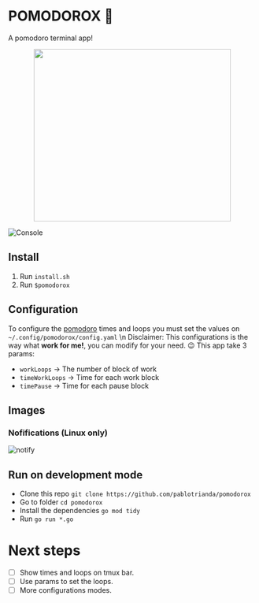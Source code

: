 # POMODOROX 🍅 
A pomodoro terminal app! 
<p align="center">
   <img src="https://art.pixilart.com/78565b935090b76.png" data-canonical-src="https://art.pixilart.com/78565b935090b76.png" width="400" height="350" />
</p>

![Console](https://i.imgur.com/OYp6umy.png)


## Install
1. Run `install.sh`
2. Run `$pomodorox`

## Configuration
To configure the [pomodoro](https://es.wikipedia.org/wiki/T%C3%A9cnica_Pomodoro) times and loops you must set the values on
`~/.config/pomodorox/config.yaml` \n
Disclaimer: This configurations is the way what **work for me!**, you can modify for your need. 😉
This app take 3 params: 
 * `workLoops` -> The number of block of work 
 * `timeWorkLoops` -> Time for each work block
 * `timePause` -> Time for each pause block

## Images
### Nofifications (Linux only)
![notify](https://i.imgur.com/EWRiMLk.png)

## Run on development mode
* Clone this repo `git clone https://github.com/pablotrianda/pomodorox`
* Go to folder `cd pomodorox`
* Install the dependencies `go mod tidy`
* Run `go run *.go`

# Next steps
- [ ] Show times and loops on tmux bar.  
- [ ] Use params to set the loops.
- [ ] More configurations modes.  
